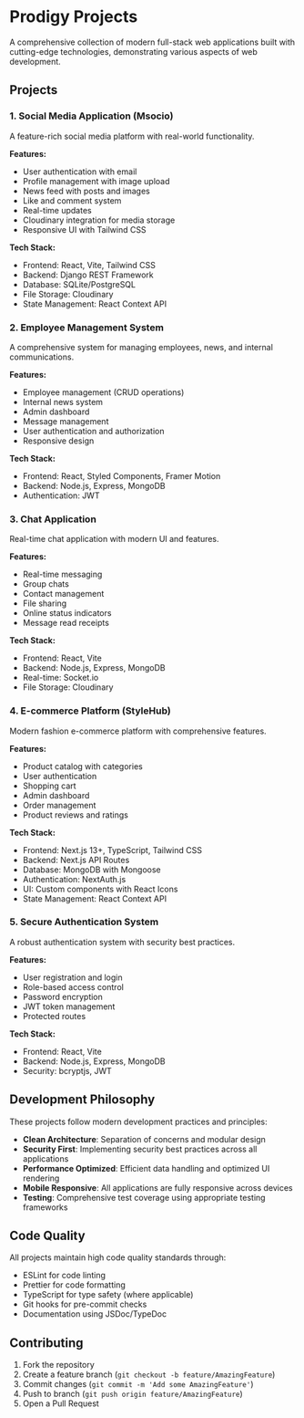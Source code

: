 # Prodigy Projects

A comprehensive collection of modern full-stack web applications built with cutting-edge technologies, demonstrating various aspects of web development.

## Projects

### 1. Social Media Application (Msocio)

A feature-rich social media platform with real-world functionality.

**Features:**

- User authentication with email
- Profile management with image upload
- News feed with posts and images
- Like and comment system
- Real-time updates
- Cloudinary integration for media storage
- Responsive UI with Tailwind CSS

**Tech Stack:**

- Frontend: React, Vite, Tailwind CSS
- Backend: Django REST Framework
- Database: SQLite/PostgreSQL
- File Storage: Cloudinary
- State Management: React Context API

### 2. Employee Management System

A comprehensive system for managing employees, news, and internal communications.

**Features:**

- Employee management (CRUD operations)
- Internal news system
- Admin dashboard
- Message management
- User authentication and authorization
- Responsive design

**Tech Stack:**

- Frontend: React, Styled Components, Framer Motion
- Backend: Node.js, Express, MongoDB
- Authentication: JWT

### 3. Chat Application

Real-time chat application with modern UI and features.

**Features:**

- Real-time messaging
- Group chats
- Contact management
- File sharing
- Online status indicators
- Message read receipts

**Tech Stack:**

- Frontend: React, Vite
- Backend: Node.js, Express, MongoDB
- Real-time: Socket.io
- File Storage: Cloudinary

### 4. E-commerce Platform (StyleHub)

Modern fashion e-commerce platform with comprehensive features.

**Features:**

- Product catalog with categories
- User authentication
- Shopping cart
- Admin dashboard
- Order management
- Product reviews and ratings

**Tech Stack:**

- Frontend: Next.js 13+, TypeScript, Tailwind CSS
- Backend: Next.js API Routes
- Database: MongoDB with Mongoose
- Authentication: NextAuth.js
- UI: Custom components with React Icons
- State Management: React Context API

### 5. Secure Authentication System

A robust authentication system with security best practices.

**Features:**

- User registration and login
- Role-based access control
- Password encryption
- JWT token management
- Protected routes

**Tech Stack:**

- Frontend: React, Vite
- Backend: Node.js, Express, MongoDB
- Security: bcryptjs, JWT

## Development Philosophy

These projects follow modern development practices and principles:

- **Clean Architecture**: Separation of concerns and modular design
- **Security First**: Implementing security best practices across all applications
- **Performance Optimized**: Efficient data handling and optimized UI rendering
- **Mobile Responsive**: All applications are fully responsive across devices
- **Testing**: Comprehensive test coverage using appropriate testing frameworks

## Code Quality

All projects maintain high code quality standards through:

- ESLint for code linting
- Prettier for code formatting
- TypeScript for type safety (where applicable)
- Git hooks for pre-commit checks
- Documentation using JSDoc/TypeDoc

## Contributing

1. Fork the repository
2. Create a feature branch (`git checkout -b feature/AmazingFeature`)
3. Commit changes (`git commit -m 'Add some AmazingFeature'`)
4. Push to branch (`git push origin feature/AmazingFeature`)
5. Open a Pull Request

